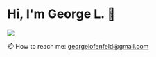 # Hi, I'm George L. 👋

<div>
       <a href="https://t.me/GeorgeLofenfeld">
              <img src="https://img.shields.io/badge/Telegram-2CA5E0?style=for-the-badge&logo=telegram&logoColor=white"/>
       </a>
       <p>
              📫 How to reach me: <a href='mailto:georgelofenfeld@gmail.com'>georgelofenfeld@gmail.com</a>
       </p>
</div>
